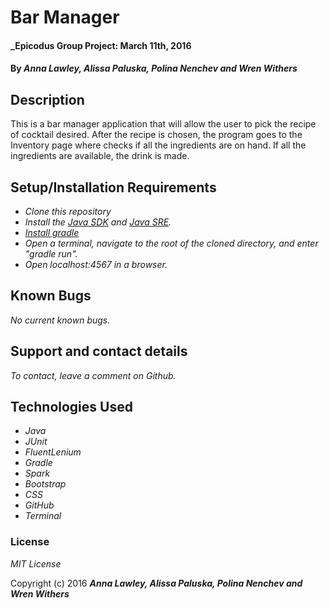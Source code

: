 # Bar Manager

#### _Epicodus Group Project: March 11th, 2016

#### By _**Anna Lawley, Alissa Paluska, Polina Nenchev and Wren Withers**_

## Description

This is a bar manager application that will allow the user to pick the recipe of cocktail desired. After the recipe is chosen, the program goes to the Inventory page where checks if all the ingredients are on hand. If all the ingredients are available, the drink is made.

## Setup/Installation Requirements

* _Clone this repository_
* _Install the [Java SDK](http://www.oracle.com/technetwork/java/javase/downloads/jdk8-downloads-2133151.html) and [Java SRE](http://www.java.com/en/)._
* _[Install gradle](http://codetutr.com/2013/03/23/how-to-install-gradle/)_
* _Open a terminal, navigate to the root of the cloned directory, and enter "gradle run"._
* _Open localhost:4567 in a browser._


## Known Bugs

_No current known bugs._

## Support and contact details

_To contact, leave a comment on Github._

## Technologies Used

* _Java_
* _JUnit_
* _FluentLenium_
* _Gradle_
* _Spark_
* _Bootstrap_
* _CSS_
* _GitHub_
* _Terminal_

### License

*MIT License*

Copyright (c) 2016 **_Anna Lawley, Alissa Paluska, Polina Nenchev and Wren Withers_**
